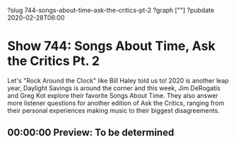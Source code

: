 ?slug 744-songs-about-time-ask-the-critics-pt-2
?graph [""]
?pubdate 2020-02-28T06:00

# Show 744: Songs About Time, Ask the Critics Pt. 2

Let's "Rock Around the Clock" like Bill Haley told us to! 2020 is another leap year, Daylight Savings is around the corner and this week, Jim DeRogatis and Greg Kot explore their favorite Songs About Time. They also answer more listener questions for another edition of Ask the Critics, ranging from their personal experiences making music to their biggest disagreements. 

## 00:00:00 Preview: To be determined